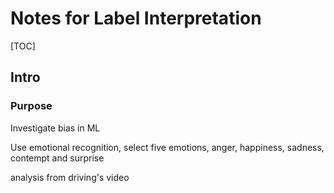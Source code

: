 # Notes for Label Interpretation

[TOC]

## Intro

### Purpose

Investigate bias in ML

Use emotional recognition, select five emotions, anger, happiness, sadness, contempt and surprise

analysis from driving's video